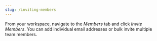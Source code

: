 ```yaml
---
slug: /inviting-members
---
```


From your workspace, navigate to the _Members_ tab and click _Invite Members_. You can add individual email
addresses or bulk invite multiple team members.
